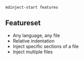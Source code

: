 `mdinject-start features`
## Featureset

- Any language, any file
- Relative indentation
- Inject specific sections of a file
- Inject multiple files